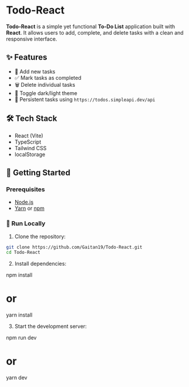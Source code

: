 # Todo-React

**Todo-React** is a simple yet functional **To-Do List** application built with **React**. It allows users to add, complete, and delete tasks with a clean and responsive interface.

## ✨ Features

- 📝 Add new tasks
- ✅ Mark tasks as completed
- 🗑️ Delete individual tasks
- 🌙 Toggle dark/light theme
- 💾 Persistent tasks using `https://todos.simpleapi.dev/api`

## 🛠️ Tech Stack

- React (Vite)
- TypeScript
- Tailwind CSS
- localStorage

## 🚀 Getting Started

### Prerequisites

- [Node.js](https://nodejs.org/)
- [Yarn](https://classic.yarnpkg.com/lang/en/) or [npm](https://www.npmjs.com/)

### 🧪 Run Locally

1. Clone the repository:

```bash
git clone https://github.com/Gaitan19/Todo-React.git
cd Todo-React
```
2. Install dependencies:

npm install
# or
yarn install

3. Start the development server:

npm run dev
# or
yarn dev
